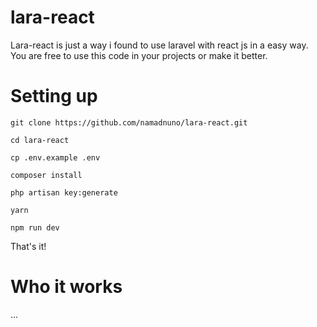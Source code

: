 # lara-react

Lara-react is just a way i found to use laravel with react js in a easy way. You are free to use this code in your projects or make it better.

# Setting up

``` git clone https://github.com/namadnuno/lara-react.git ```

``` cd lara-react ```

``` cp .env.example .env ```

``` composer install ```

``` php artisan key:generate ```

``` yarn ```

``` npm run dev ```

That's it!

# Who it works

...

